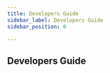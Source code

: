 ```yaml
---
title: Developers Guide
sidebar_label: Developers Guide
sidebar_position: 0

---
```


## Developers Guide
